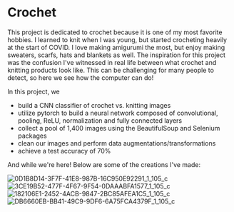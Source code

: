 # Crochet
This project is dedicated to crochet because it is one of my most favorite hobbies. I learned to knit when I was young, but started crocheting heavily at the start of COVID. I love making amigurumi the most, but enjoy making sweaters, scarfs, hats and blankets as well. The inspiration for this project was the confusion I've witnessed in real life between what crochet and knitting products look like. This can be challenging for many people to detect, so here we see how the computer can do!

In this project, we
- build a CNN classifier of crochet vs. knitting images
- utilize pytorch to build a neural network composed of convolutional, pooling, ReLU, normalization and fully connected layers
- collect a pool of 1,400 images using the BeautifulSoup and Selenium packages
- clean our images and perform data augmentations/transformations
- achieve a test accuracy of 70% 

And while we're here! Below are some of the creations I've made:

![0D1B8D14-3F7F-41E8-987B-16C950E92291_1_105_c](https://github.com/user-attachments/assets/9091da5f-a3ca-43da-863b-0563b2696782)
![3CE19B52-477F-4F67-9F54-0DAAABFA1577_1_105_c](https://github.com/user-attachments/assets/2418fa1e-2913-44af-9a21-1a30f73f8bc9)
![182106E1-2452-4ACB-9847-2BC85AFEA1C5_1_105_c](https://github.com/user-attachments/assets/93af9c87-edba-4b3f-9f8e-d1e1df2796aa)
![DB6660EB-BB41-49C9-9DF6-6A75FCA4379F_1_105_c](https://github.com/user-attachments/assets/0b572c04-9559-4d6c-a0f4-372319a84bd1)
